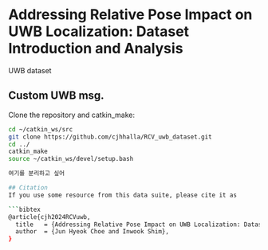 # Addressing Relative Pose Impact on UWB Localization: Dataset Introduction and Analysis
UWB dataset 




## Custom UWB msg.
Clone the repository and catkin_make:
```bash
cd ~/catkin_ws/src
git clone https://github.com/cjhhalla/RCV_uwb_dataset.git
cd ../
catkin_make
source ~/catkin_ws/devel/setup.bash

여기를 분리하고 싶어

## Citation
If you use some resource from this data suite, please cite it as

```bibtex
@article{cjh2024RCVuwb,
  title   = {Addressing Relative Pose Impact on UWB Localization: Dataset Introduction and Analysis},
  author  = {Jun Hyeok Choe and Inwook Shim},
}
